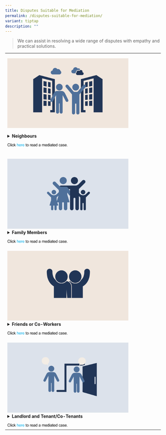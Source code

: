 ```yaml
---
title: Disputes Suitable for Mediation
permalink: /disputes-suitable-for-mediation/
variant: tiptap
description: ""
---
```

<blockquote>
<p>We can assist in resolving a wide range of disputes with empathy and practical
solutions.</p>
</blockquote>
<p></p>
<table style="minWidth: 75px">
<colgroup>
<col>
<col>
<col>
</colgroup>
<tbody>
<tr>
<td rowspan="1" colspan="3">
<p></p><a class="isomer-image-wrapper" href="/neighbour-dispute/"><img style="width: 80%;" height="auto" width="100%" alt="" src="/images/Web Revamp pics/WEB GRAPHICS/Neighbours_2.png"></a>
<p></p>
<div data-type="detailGroup" class="isomer-accordion-group isomer-accordion isomer-accordion-white">
<details class="isomer-details">
<summary><strong>Neighbours</strong>
</summary>
<div data-type="detailsContent" class="isomer-details-content">
<ul data-tight="true" class="tight">
<li>
<p>Air-con condensation</p>
</li>
<li>
<p>Animal related issues</p>
</li>
<li>
<p>Cigarette smoke</p>
</li>
<li>
<p>Dripping of water</p>
</li>
<li>
<p>Encroachment into property</p>
</li>
<li>
<p>Harassment (must be deemed by Police as non-arrest able)</p>
</li>
<li>
<p>Interfering with property</p>
</li>
<li>
<p>Littering</p>
</li>
<li>
<p>Noise disturbance from activities outside of lodging</p>
</li>
<li>
<p>Noise disturbance from activities within lodging</p>
</li>
<li>
<p>Obstruction of common corridor</p>
</li>
<li>
<p>Online falsehood</p>
</li>
<li>
<p>Online harassment (must be deemed by Police as non-arrestable)</p>
</li>
<li>
<p>Religious practices</p>
</li>
<li>
<p>Smell</p>
</li>
<li>
<p>Smoke</p>
</li>
<li>
<p>Surveillance and privacy issues</p>
</li>
<li>
<p>Trespassin</p>
<p></p>
<p></p>
</li>
</ul>
</div>
</details>
</div>
<p></p><a class="isomer-image-wrapper" href="/neighbour-dispute/"><img style="width: 40%;" height="auto" width="100%" alt="" src="/images/Web Revamp pics/WEB GRAPHICS/Asset_80.png"></a>
<p></p>
</td>
</tr>
<tr>
<td rowspan="1" colspan="3">
<p></p>
<div class="isomer-image-wrapper">
<img style="width: 80%;" height="auto" width="100%" alt="" src="/images/Web Revamp pics/WEB GRAPHICS/Family_1.png">
</div>
<div data-type="detailGroup" class="isomer-accordion-group isomer-accordion isomer-accordion-white">
<details class="isomer-details">
<summary><strong>Family Members</strong>
</summary>
<div data-type="detailsContent" class="isomer-details-content">
<ul data-tight="true" class="tight">
<li>
<p>Access to elderly parents</p>
</li>
<li>
<p>Access to other family members</p>
</li>
<li>
<p>Care and maintenance of elderly parents</p>
</li>
<li>
<p>Care and maintenance of other family members</p>
</li>
<li>
<p>Disagreement on living arrangements</p>
</li>
<li>
<p>Harassment <em>(must be deemed by Police as non-arrestable)</em>
</p>
</li>
<li>
<p>Interest free monetary matters <em>(for amount less than $5000)</em>
</p>
</li>
<li>
<p>Online falsehood</p>
</li>
<li>
<p>Online harassment <em>(must be deemed by Police as non-arrestable)</em>
</p>
</li>
<li>
<p>Unacceptable conduct</p>
</li>
</ul>
<hr>
</div>
</details>
</div>
<p></p><a class="isomer-image-wrapper" href="/family-dispute/"><img style="width: 40%;" height="auto" width="100%" alt="" src="/images/Web Revamp pics/WEB GRAPHICS/Asset_80.png"></a>
</td>
</tr>
<tr>
<td rowspan="1" colspan="3">
<p></p>
<div class="isomer-image-wrapper">
<img style="width: 80%;" height="auto" width="100%" alt="" src="/images/Web Revamp pics/WEB GRAPHICS/Friends_1.png">
</div>
<div data-type="detailGroup" class="isomer-accordion-group isomer-accordion isomer-accordion-white">
<details class="isomer-details">
<summary><strong>Friends or Co-Workers</strong>
</summary>
<div data-type="detailsContent" class="isomer-details-content">
<ul data-tight="true" class="tight">
<li>
<p>Harassment <em>(must be deemed by Police as non-arrestable)</em>
</p>
</li>
<li>
<p>Interest free monetary matters <em>(for amount less than $5000)</em>
</p>
</li>
<li>
<p>Online falsehood</p>
</li>
<li>
<p>Online harassment <em>(must be deemed by Police as non-arrestable)</em>
</p>
</li>
<li>
<p>Unacceptable conduct</p>
</li>
</ul>
</div>
</details>
</div>
<p></p><a class="isomer-image-wrapper" href="/friends-or-coworker-dispute/"><img style="width: 40%;" height="auto" width="100%" alt="" src="/images/Web Revamp pics/WEB GRAPHICS/Asset_80.png"></a>
</td>
</tr>
<tr>
<td rowspan="1" colspan="3">
<p></p>
<div class="isomer-image-wrapper">
<img style="width: 80%;" height="auto" width="100%" alt="" src="/images/Web Revamp pics/WEB GRAPHICS/Landlord_1.png">
</div>
<div data-type="detailGroup" class="isomer-accordion-group isomer-accordion isomer-accordion-white">
<details class="isomer-details">
<summary><strong>Landlord and Tenant/Co-Tenants</strong>
</summary>
<div data-type="detailsContent" class="isomer-details-content">
<p>Non-contractual matters regarding living arrangements and includes:</p>
<ul data-tight="true" class="tight">
<li>
<p>Damage to property</p>
</li>
<li>
<p>Disagreement on living arrangements</p>
</li>
<li>
<p>Harassment <em>(must be deemed by Police as non-arrestable)</em>
</p>
</li>
<li>
<p>Interest free monetary matters <em>(for amount less than $5000)</em>
</p>
</li>
<li>
<p>Online falsehood</p>
</li>
<li>
<p>Online harassment <em>(must be deemed by Police as non-arrestable)</em>
</p>
</li>
<li>
<p>Payment of miscellaneous expenses</p>
</li>
<li>
<p>Problems with rented property</p>
</li>
<li>
<p>Unacceptable conduct</p>
</li>
</ul>
</div>
</details>
</div>
<p></p><a class="isomer-image-wrapper" href="/landlord-tenant-dispute/"><img style="width: 40%;" height="auto" width="100%" alt="" src="/images/Web Revamp pics/WEB GRAPHICS/Asset_80.png"></a>
</td>
</tr>
</tbody>
</table>
<p></p>
<p></p>
<p></p>
<p></p>
<p></p>